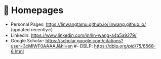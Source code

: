 # 📎 Homepages
- Personal Pages: https://linwangtamu.github.io/linwang.github.io/ (updated recently🔥)
- Linkedin: https://www.linkedin.com/in/lin-wang-a4a5a9279/
- Google Scholar: https://scholar.google.com/citations?user=3cMlWF0AAAAJ&hl=en
#- DBLP: https://dblp.org/pid/75/6568-6.html
